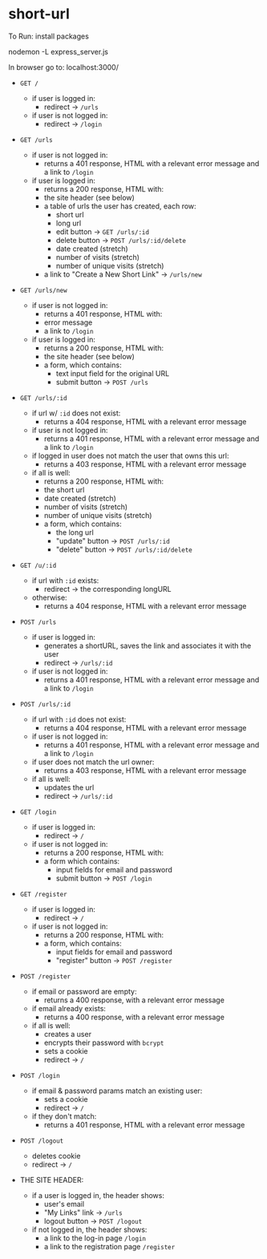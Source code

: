 # short-url

To Run:
install packages

nodemon -L express_server.js

In browser go to:  localhost:3000/

<ul>
<li><p><code>GET /</code></p>

<ul>
<li>if user is logged in:

<ul>
<li>redirect -&gt; <code>/urls</code></li>
</ul></li>
<li>if user is not logged in:

<ul>
<li>redirect -&gt; <code>/login</code></li>
</ul></li>
</ul></li>
<li><p><code>GET /urls</code></p>

<ul>
<li>if user is not logged in:

<ul>
<li>returns a 401 response, HTML with a relevant error message and a link to <code>/login</code></li>
</ul></li>
<li>if user is logged in:

<ul>
<li>returns a 200 response, HTML with:</li>
<li>the site header (see below)</li>
<li>a table of urls the user has created, each row:

<ul>
<li>short url</li>
<li>long url</li>
<li>edit button -&gt; <code>GET /urls/:id</code></li>
<li>delete button -&gt; <code>POST /urls/:id/delete</code></li>
<li>date created (stretch)</li>
<li>number of visits (stretch)</li>
<li>number of unique visits (stretch)</li>
</ul></li>
<li>a link to "Create a New Short Link" -&gt; <code>/urls/new</code></li>
</ul></li>
</ul></li>
<li><p><code>GET /urls/new</code></p>

<ul>
<li>if user is not logged in:

<ul>
<li>returns a 401 response, HTML with:</li>
<li>error message</li>
<li>a link to <code>/login</code></li>
</ul></li>
<li>if user is logged in:

<ul>
<li>returns a 200 response, HTML with:</li>
<li>the site header (see below)</li>
<li>a form, which contains:

<ul>
<li>text input field for the original URL</li>
<li>submit button -&gt; <code>POST /urls</code></li>
</ul></li>
</ul></li>
</ul></li>
<li><p><code>GET /urls/:id</code></p>

<ul>
<li>if url w/ <code>:id</code> does not exist:

<ul>
<li>returns a 404 response, HTML with a relevant error message</li>
</ul></li>
<li>if user is not logged in:

<ul>
<li>returns a 401 response,  HTML with a relevant error message and a link to <code>/login</code></li>
</ul></li>
<li>if logged in user does not match the user that owns this url:

<ul>
<li>returns a 403 response,  HTML with a relevant error message</li>
</ul></li>
<li>if all is well:

<ul>
<li>returns a 200 response, HTML with:</li>
<li>the short url</li>
<li>date created (stretch)</li>
<li>number of visits (stretch)</li>
<li>number of unique visits (stretch)</li>
<li>a form, which contains:

<ul>
<li>the long url</li>
<li>"update" button -&gt; <code>POST /urls/:id</code></li>
<li>"delete" button -&gt; <code>POST /urls/:id/delete</code></li>
</ul></li>
</ul></li>
</ul></li>
<li><p><code>GET /u/:id</code></p>

<ul>
<li>if url with <code>:id</code> exists:

<ul>
<li>redirect -&gt; the corresponding longURL</li>
</ul></li>
<li>otherwise:

<ul>
<li>returns a 404 response, HTML with a relevant error message</li>
</ul></li>
</ul></li>
<li><p><code>POST /urls</code></p>

<ul>
<li>if user is logged in:

<ul>
<li>generates a shortURL, saves the link and associates it with the user</li>
<li>redirect -&gt; <code>/urls/:id</code></li>
</ul></li>
<li>if user is not logged in:

<ul>
<li>returns a 401 response, HTML with a relevant error message and a link to <code>/login</code></li>
</ul></li>
</ul></li>
<li><p><code>POST /urls/:id</code></p>

<ul>
<li>if url with <code>:id</code> does not exist:

<ul>
<li>returns a 404 response, HTML with a relevant error message</li>
</ul></li>
<li>if user is not logged in:

<ul>
<li>returns a 401 response, HTML with a relevant error message and a link to <code>/login</code></li>
</ul></li>
<li>if user does not match the url owner:

<ul>
<li>returns a 403 response, HTML with a relevant error message</li>
</ul></li>
<li>if all is well:

<ul>
<li>updates the url</li>
<li>redirect -&gt; <code>/urls/:id</code></li>
</ul></li>
</ul></li>
<li><p><code>GET /login</code></p>

<ul>
<li>if user is logged in:

<ul>
<li>redirect -&gt; <code>/</code></li>
</ul></li>
<li>if user is not logged in:

<ul>
<li>returns a 200 response, HTML with:</li>
<li>a form which contains:

<ul>
<li>input fields for email and password</li>
<li>submit button -&gt; <code>POST /login</code></li>
</ul></li>
</ul></li>
</ul></li>
<li><p><code>GET /register</code></p>

<ul>
<li>if user is logged in:

<ul>
<li>redirect -&gt; <code>/</code></li>
</ul></li>
<li>if user is not logged in:

<ul>
<li>returns a 200 response, HTML with:</li>
<li>a form, which contains:

<ul>
<li>input fields for email and password</li>
<li>"register" button -&gt; <code>POST /register</code></li>
</ul></li>
</ul></li>
</ul></li>
<li><p><code>POST /register</code></p>

<ul>
<li>if email or password are empty:

<ul>
<li>returns a 400 response, with a relevant error message</li>
</ul></li>
<li>if email already exists:

<ul>
<li>returns a 400 response, with a relevant error message</li>
</ul></li>
<li>if all is well:

<ul>
<li>creates a user</li>
<li>encrypts their password with <code>bcrypt</code></li>
<li>sets a cookie</li>
<li>redirect -&gt; <code>/</code></li>
</ul></li>
</ul></li>
<li><p><code>POST /login</code></p>

<ul>
<li>if email &amp; password params match an existing user:

<ul>
<li>sets a cookie</li>
<li>redirect -&gt; <code>/</code></li>
</ul></li>
<li>if they don't match:

<ul>
<li>returns a 401 response, HTML with a relevant error message</li>
</ul></li>
</ul></li>
<li><p><code>POST /logout</code></p>

<ul>
<li>deletes cookie</li>
<li>redirect -&gt; <code>/</code></li>
</ul></li>
<li><p>THE SITE HEADER:</p>

<ul>
<li>if a user is logged in, the header shows:

<ul>
<li>user's email</li>
<li>"My Links" link -&gt; <code>/urls</code></li>
<li>logout button -&gt; <code>POST /logout</code></li>
</ul></li>
<li>if not logged in, the header shows:

<ul>
<li>a link to the log-in page <code>/login</code></li>
<li>a link to the registration page <code>/register</code></li>
</ul></li>
</ul></li>
</ul>